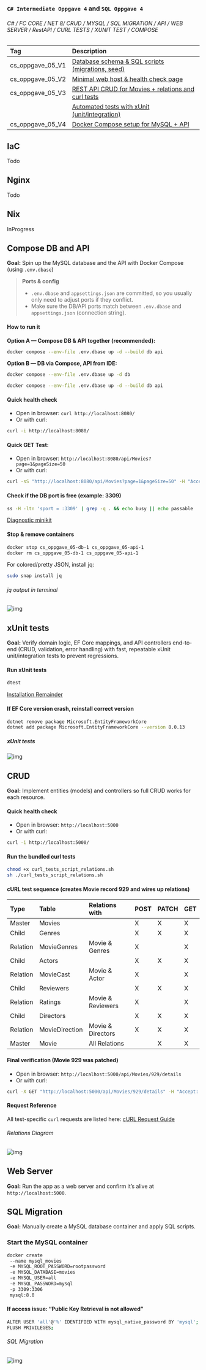 ### `C# Intermediate Oppgave 4` and `SQL Oppgave 4`
###### C# / FC CORE / NET 8/ CRUD / MYSQL / SQL MIGRATION / API / WEB SERVER / RestAPI / CURL TESTS / XUNIT TEST / COMPOSE

| Tag              | Description                                                        |
|:-----------------|:-------------------------------------------------------------------|
| cs_oppgave_05_V1 | [Database schema & SQL scripts (migrations, seed)](#sql-migration) |
| cs_oppgave_05_V2 | [Minimal web host & health check page](#web-server)                |
| cs_oppgave_05_V3 | [REST API CRUD for Movies + relations and curl tests](#crud)       |
|                  | [Automated tests with xUnit (unit/integration)](#xunit-tests)      |
| cs_oppgave_05_V4 | [Docker Compose setup for MySQL + API](#compose-db-and-api)        |

## IaC
Todo

## Nginx
Todo

## Nix
InProgress

## Compose DB and API
**Goal:** Spin up the MySQL database and the API with Docker Compose (using `.env.dbase`)

> **Ports & config**
> - `.env.dbase` and `appsettings.json` are committed, so you usually only need to adjust ports if they conflict.
> - Make sure the DB/API ports match between `.env.dbase` and `appsettings.json` (connection string).

#### How to run it
**Option A — Compose DB & API together (recommended):**
```sh
docker compose --env-file .env.dbase up -d --build db api
```
**Option B — DB via Compose, API from IDE:**
```sh
docker compose --env-file .env.dbase up -d db
```
```sh
docker compose --env-file .env.dbase up -d --build db api
```

#### Quick health check
- Open in browser: `curl http://localhost:8080/`
- Or with curl:
```sh
curl -i http://localhost:8080/
```

#### Quick GET Test:
- Open in browser: `http://localhost:8080/api/Movies?page=1&pageSize=50`
- Or with curl:
```sh
curl -sS "http://localhost:8080/api/Movies?page=1&pageSize=50" -H "Accept: application/json" | jq .
```

#### Check if the DB port is free (example: 3309)
```sh
ss -H -ltn 'sport = :3309' | grep -q . && echo busy || echo passable
```

[Diagnostic minikit](https://github.com/VoltG3/cs_oppgave_05/blob/master/_doc/diag_mkit.md)

#### Stop & remove containers
```sh 
docker stop cs_oppgave_05-db-1 cs_oppgave_05-api-1
docker rm cs_oppgave_05-db-1 cs_oppgave_05-api-1
```

For colored/pretty JSON, install jq:
```sh
sudo snap install jq
```
###### jq output in terminal
![img](https://github.com/VoltG3/cs_oppgave_05/blob/master/_doc/a_jq.png)

## xUnit tests
**Goal:** Verify domain logic, EF Core mappings, and API controllers end-to-end (CRUD, validation, error handling) with fast, repeatable xUnit unit/integration tests to prevent regressions.

#### Run xUnit tests
```sh
dtest
```

[Installation Remainder](https://github.com/VoltG3/cs_oppgave_05/blob/master/_doc/rem_xunit.md)

#### If EF Core version crash, reinstall correct version
```sh
dotnet remove package Microsoft.EntityFrameworkCore
dotnet add package Microsoft.EntityFrameworkCore --version 8.0.13
```
##### xUnit tests
![img](https://github.com/VoltG3/cs_oppgave_05/blob/master/_doc/a_xunit.png)

## CRUD
**Goal:** Implement entities (models) and controllers so full CRUD works for each resource.

#### Quick health check
- Open in browser: `http://localhost:5000`
- Or with curl:
```sh
curl -i http://localhost:5000/
```

#### Run the bundled curl tests
```sh
chmod +x curl_tests_script_relations.sh
sh ./curl_tests_script_relations.sh
```

#### cURL test sequence (creates Movie record 929 and wires up relations)
| Type     | Table          | Relations with    | POST | PATCH | GET | 
|:---------|:---------------|:------------------|:-----|:------|:----|
| Master   | Movies         |                   | X    | X     | X   |
| Child    | Genres         |                   | X    | X     | X   |
| Relation | MovieGenres    | Movie & Genres    | X    |       | X   |
| Child    | Actors         |                   | X    | X     | X   |
| Relation | MovieCast      | Movie & Actor     | X    |       | X   |
| Child    | Reviewers      |                   | X    | X     | X   |
| Relation | Ratings        | Movie & Reviewers | X    |       | X   |
| Child    | Directors      |                   | X    | X     | X   |
| Relation | MovieDirection | Movie & Directors | X    | X     | X   |
| Master   | Movie          | All Relations     |      | X     | X   |

#### Final verification (Movie 929 was patched)
- Open in browser: `http://localhost:5000/api/Movies/929/details`
- Or with curl:
```sh
curl -X GET "http://localhost:5000/api/Movies/929/details" -H "Accept: application/json"
```

#### Request Reference
All test-specific `curl` requests are listed here: [cURL Request Guide](https://github.com/VoltG3/cs_oppgave_05/blob/master/_doc/curl_tests.md)

###### Relations Diagram
![img](https://github.com/VoltG3/cs_oppgave_05/blob/master/_doc/a_diagram.png)

## Web Server
**Goal:** Run the app as a web server and confirm it’s alive at `http://localhost:5000`.

## SQL Migration
**Goal:** Manually create a MySQL database container and apply SQL scripts.

### Start the MySQL container
```sh
docker create
 --name mysql_movies
 -e MYSQL_ROOT_PASSWORD=rootpassword
 -e MYSQL_DATABASE=movies
 -e MYSQL_USER=all
 -e MYSQL_PASSWORD=mysql
 -p 3309:3306
 mysql:8.0
```

#### If access issue: “Public Key Retrieval is not allowed”
```sh
ALTER USER 'all'@'%' IDENTIFIED WITH mysql_native_password BY 'mysql';
FLUSH PRIVILEGES;
```

###### SQL Migration
![img](https://github.com/VoltG3/cs_oppgave_05/blob/master/_doc/a_migration.png)
